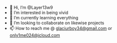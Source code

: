 - 👋 Hi, I’m @Layer13w9
- 👀 I’m interested in being vivid
- 🌱 I’m currently learning everything
- 💞️ I’m looking to collaborate on likewise projects
- 📫 How to reach me @ glaciurboy34@gmail.com or only1me024@icloud.com


<!---
Layer13w9/Layer13w9 is a ✨ special ✨ repository because its `README.md` (this file) appears on your GitHub profile.
You can click the Preview link to take a look at your changes.
--->
